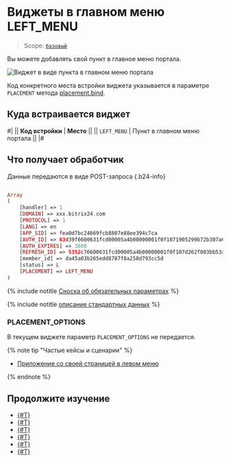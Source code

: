 # Виджеты в главном меню LEFT_MENU

> Scope: [`базовый`](../scopes/permissions.md)

Вы можете добавлять свой пункт в главное меню портала.

![Виджет в виде пункта в главном меню портала](./_images/LEFT_MENU.png "Виджет в виде пункта в главном меню портала")

Код конкретного места встройки виджета указывается в параметре `PLACEMENT` метода [placement.bind](./placement-bind.md).

## Куда встраивается виджет

#|
|| **Код встройки** | **Место** ||
|| `LEFT_MENU` | Пункт в главном меню портала ||
|#

## Что получает обработчик

Данные передаются в виде POST-запроса {.b24-info}

```php

Array
(
    [handler] => 1
    [DOMAIN] => xxx.bitrix24.com
    [PROTOCOL] => 1
    [LANG] => en
    [APP_SID] => fea0d7bc24669fcb8807e88ee394c7ca
    [AUTH_ID] => 63d39f6600631fcd00005a4b00000001f0f1071905299b72b307a6c223d43877697546
    [AUTH_EXPIRES] => 3600
    [REFRESH_ID] => 5352c76600631fcd00005a4b00000001f0f107d262f083bb53a16948269371e327d1d9
    [member_id] => da45a03b265edd8787f8a258d793cc5d
    [status] => L
    [PLACEMENT] => LEFT_MENU
)

```

{% include notitle [Сноска об обязательных параметрах](../../_includes/required.md) %}

{% include notitle [описание стандартных данных](_includes/widget_data.md) %}

### PLACEMENT_OPTIONS

В текущем виджете параметр `PLACEMENT_OPTIONS` не передается.

{% note tip "Частые кейсы и сценарии" %}

- [Приложение со своей страницей в левом меню](https://dev.1c-bitrix.ru/learning/course/index.php?COURSE_ID=266&LESSON_ID=25538&LESSON_PATH=25398.25506.25530.25538)

{% endnote %}

## Продолжите изучение

- [{#T}](./placement-bind.md)
- [{#T}](./ui-interaction/index.md)
- [{#T}](./ui-interaction/crm-card.md)
- [{#T}](../interactivity/index.md)
- [{#T}](./open-application.md)
- [{#T}](./open-path.md)

